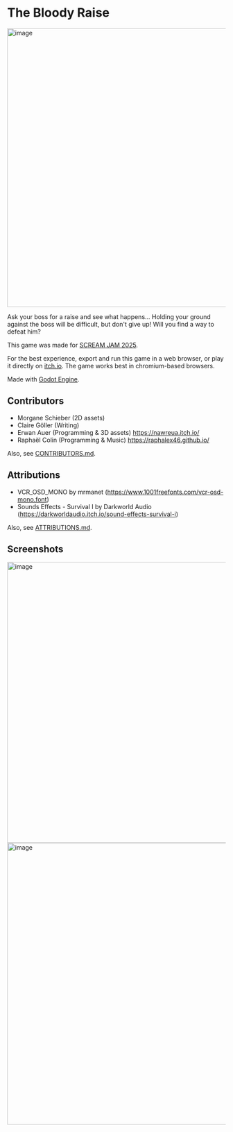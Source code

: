 # The Bloody Raise

<img width="1151" height="643" alt="image" src="https://github.com/user-attachments/assets/c12ff92d-6f91-4439-b4ff-46322ebe2470" />

Ask your boss for a raise and see what happens... Holding your ground against the boss will be difficult, but don't give up! Will you find a way to defeat him?

This game was made for [SCREAM JAM 2025](https://itch.io/jam/scream-jam-2025).

For the best experience, export and run this game in a web browser, or play it directly on [itch.io](https://nawreua.itch.io/the-bloody-raise). The game works best in chromium-based browsers.

Made with [Godot Engine](https://godotengine.org/).

## Contributors

- Morgane Schieber (2D assets)
- Claire Göller (Writing)
- Erwan Auer (Programming & 3D assets) <https://nawreua.itch.io/>
- Raphaël Colin (Programming & Music) <https://raphalex46.github.io/>
  
Also, see [CONTRIBUTORS.md](CONTRIBUTORS.md).

## Attributions

- VCR_OSD_MONO by mrmanet (<https://www.1001freefonts.com/vcr-osd-mono.font>)
- Sounds Effects - Survival I by Darkworld Audio (<https://darkworldaudio.itch.io/sound-effects-survival-i>)

Also, see [ATTRIBUTIONS.md](ATTRIBUTIONS.md).

## Screenshots

<img width="1152" height="648" alt="image" src="https://github.com/user-attachments/assets/3c97b394-2614-4419-b307-5523f919b984" />

<img width="1153" height="650" alt="image" src="https://github.com/user-attachments/assets/c06149a4-053f-4f77-ac36-9550f602b4a9" />
